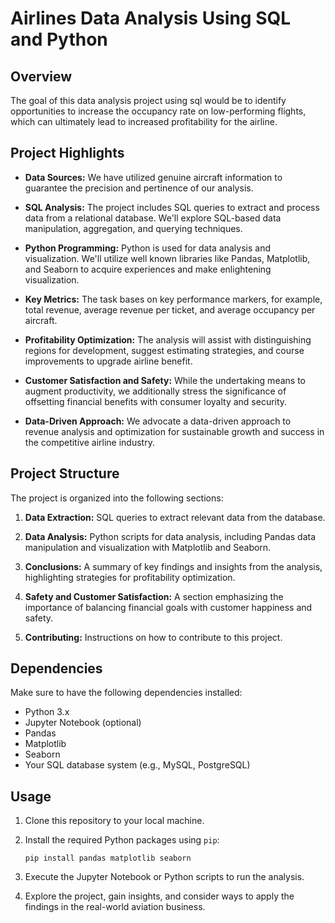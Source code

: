 # Airlines Data Analysis Using SQL and Python

## Overview

The goal of this data analysis project using sql would be to identify opportunities to increase the occupancy rate on low-performing flights, which can ultimately lead to increased profitability for the airline.

## Project Highlights

- **Data Sources:** We have utilized genuine aircraft information to guarantee the precision and pertinence of our analysis.

- **SQL Analysis:** The project includes SQL queries to extract and process data from a relational database. We'll explore SQL-based data manipulation, aggregation, and querying techniques.

- **Python Programming:** Python is used for data analysis  and visualization. We'll utilize well known libraries like Pandas, Matplotlib, and Seaborn to acquire experiences and make enlightening visualization.
 
 - **Key Metrics:** The task bases on key performance markers, for example, total revenue, average revenue per ticket, and average occupancy per aircraft.

- **Profitability Optimization:**  The analysis will assist with distinguishing regions for development, suggest estimating strategies, and course improvements to upgrade airline benefit.

- **Customer Satisfaction and Safety:**  While the undertaking means to augment productivity, we additionally stress the significance of offsetting financial benefits with consumer loyalty and security.

- **Data-Driven Approach:** We advocate a data-driven approach to revenue analysis and optimization for sustainable growth and success in the competitive airline industry.

## Project Structure

The project is organized into the following sections:

1. **Data Extraction:** SQL queries to extract relevant data from the database.

2. **Data Analysis:** Python scripts for data analysis, including Pandas data manipulation and visualization with Matplotlib and Seaborn.

3. **Conclusions:** A summary of key findings and insights from the analysis, highlighting strategies for profitability optimization.

4. **Safety and Customer Satisfaction:** A section emphasizing the importance of balancing financial goals with customer happiness and safety.

5. **Contributing:** Instructions on how to contribute to this project.

## Dependencies

Make sure to have the following dependencies installed:

- Python 3.x
- Jupyter Notebook (optional)
- Pandas
- Matplotlib
- Seaborn
- Your SQL database system (e.g., MySQL, PostgreSQL)

## Usage

1. Clone this repository to your local machine.
2. Install the required Python packages using `pip`:

   ```
   pip install pandas matplotlib seaborn
   ```

3. Execute the Jupyter Notebook or Python scripts to run the analysis.
4. Explore the project, gain insights, and consider ways to apply the findings in the real-world aviation business.

